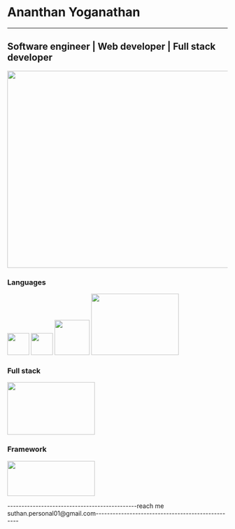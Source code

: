 # Ananthan Yoganathan
-------------------------------------------------------------------------------------------------------------------------------------------------------------------------
## Software engineer | Web developer | Full stack developer

<img src="https://camo.githubusercontent.com/a433273b618d7b8c2569ba6013774adf910ae8e3da45eaff176f64781bfd53fc/68747470733a2f2f72617069646170692e636f6d2f626c6f672f77702d636f6e74656e742f75706c6f6164732f323031372f30312f6f63746f6361742e676966" width="600" height="450">



### Languages
<img src="https://encrypted-tbn0.gstatic.com/images?q=tbn:ANd9GcTXrvya7nHbXcAK8mlIRboDaUb8uCR8OqBE31Z7JUDQ1svJvT6NsgNIuMB1KVyMEPQSgEY&usqp=CAU" width="50" height="50">

<img src="https://images-wixmp-ed30a86b8c4ca887773594c2.wixmp.com/i/a55359db-8be9-4150-8c22-c4f54b6dfc96/df1d241-485b9236-f0ac-4804-a77d-6495d852801d.png" width="50" height="50">

<img src="https://brandslogos.com/wp-content/uploads/images/large/java-logo-black-and-white-2.png" width="80" height="80">

<img src="https://encrypted-tbn0.gstatic.com/images?q=tbn:ANd9GcSWViubZW1dYhyvUx_Ar9ogNDA_TrcrjZ3doCcJyGZTl63MmKng7UOhA7SZd9-cNPjR5ak&usqp=CAU" width="200" height="140">


### Full stack
<img src="https://www.codeimmersives.com/wp-content/uploads/2018/06/MERN-Logo-4-pack.jpg" width="200" height="120">


### Framework

<img src="https://d1tcjwyamzpfdx.cloudfront.net/wp-content/uploads/2018/12/12172745/1_dECd0j4aTirHlJhRq-wknQ.jpeg" width="200" height="80">





----------------------------------------------reach me suthan.personal01@gmail.com--------------------------------------------------
